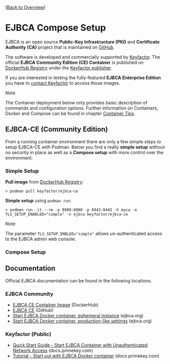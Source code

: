 [[Back to Overview](../README.md)]

# EJBCA Compose Setup

EJBCA is an open source **Public-Key Infrastructure (PKI)** and **Certificate Authority (CA)** project that is maintained on [GitHub](https://github.com/Keyfactor/ejbca-ce).

The software is developed and commercially supported by [Keyfactor](https://keyfactor.com). The official **EJBCA Community Edition (CE) Container** is published on [DockerHub Registry](https://hub.docker.com/) under the [Keyfactor publisher](https://hub.docker.com/u/keyfactor).

If you are interested in testing the fully-featured **EJBCA Enterprise Edition** you have to [contact Keyfactor](https://www.keyfactor.com/products/ejbca-enterprise/) to access those images.

> [!NOTE]
> The Container deployment below only provides basic description of commands and configuration options. Further information on Containers, Docker and Compose can be found in chapter [Container Tips](../container/README.md).



## EJBCA-CE (Community Edition)

From a running container environment there are only a few simple steps to setup EJBCA-CE with Podman. Below you find a really **simple setup** without no security in place as well as a **Compose setup** with more control over the environment.



### Simple Setup

**Pull image** from [DockerHub Registry](https://hub.docker.com/r/keyfactor/ejbca-ce):

    > podman pull keyfactor/ejbca-ce


**Simple setup** using `podman run`:

    > podman run -it --rm -p 8080:8080 -p 8443:8443 -h myca -e TLS_SETUP_ENABLED="simple" -n ejbca keyfactor/ejbca-ce


> [!NOTE]
> The parameter `TLS_SETUP_ENBLED="simple"` allows un-authenticated access to the EJBCA admin web console.



### Compose Setup



## Documentation

Official EJBCA documentation can be found in the following locations.



### EJBCA Community

- [EJBCA CE Container Image](https://hub.docker.com/r/keyfactor/ejbca-ce) (DockerHub)
- [EJBCA CE](https://github.com/Keyfactor/ejbca-ce) (GitHub)
- [Start EJBCA Docker container, ephemeral instance](https://www.ejbca.org/case/start-ejbca-docker-container-temporary-instance/) (ejbca.org)
- [Start EJBCA Docker container, production-like settings](https://www.ejbca.org/case/start-ejbca-docker-container-production-like-settings/) (ejbca.org)



### Keyfactor (Public)

- [Quick Start Guide - Start EJBCA Container with Unauthenticated Network Access](https://doc.primekey.com/ejbca/tutorials-and-guides/quick-start-guide-start-ejbca-container-with-unauthenticated-network-access) (docs.primekey.com)
- [Tutorial - Start out with EJBCA Docker container](https://doc.primekey.com/ejbca/tutorials-and-guides/tutorial-start-out-with-ejbca-docker-container) (docs.primekey.com)

